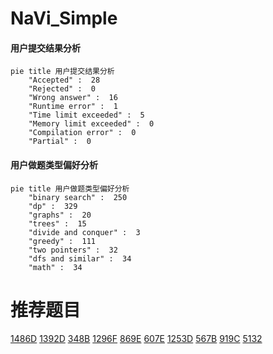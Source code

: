 # NaVi_Simple

<!-- tabs:start -->



#### **用户提交结果分析**

```mermaid
pie title 用户提交结果分析
    "Accepted" :  28
    "Rejected" :  0
    "Wrong answer" :  16
    "Runtime error" :  1
    "Time limit exceeded" :  5
    "Memory limit exceeded" :  0
    "Compilation error" :  0
    "Partial" :  0
```

#### **用户做题类型偏好分析**

```mermaid
pie title 用户做题类型偏好分析
    "binary search" :  250
    "dp" :  329
    "graphs" :  20
    "trees" :  15
    "divide and conquer" :  3
    "greedy" :  111
    "two pointers" :  32
    "dfs and similar" :  34
    "math" :  34
```



<!-- tabs:end -->
# 推荐题目
[1486D](https://codeforces.com/contest/1486/problem/D)
[1392D](https://codeforces.com/contest/1392/problem/D)
[348B](https://codeforces.com/contest/348/problem/B)
[1296F](https://codeforces.com/contest/1296/problem/F)
[869E](https://codeforces.com/contest/869/problem/E)
[607E](https://codeforces.com/contest/607/problem/E)
[1253D](https://codeforces.com/contest/1253/problem/D)
[567B](https://codeforces.com/contest/567/problem/B)
[919C](https://codeforces.com/contest/919/problem/C)
[5132](https://codeforces.com/contest/513/problem/2)
